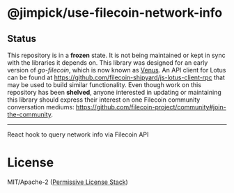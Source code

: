 @jimpick/use-filecoin-network-info
==================================

## Status

This repository is in a **frozen** state. It is not being maintained or kept in sync with the libraries it depends on. This library was designed for an early version of _go-filecoin_, which is now known as [Venus](https://venus.filecoin.io/). An API client for Lotus can be found at https://github.com/filecoin-shipyard/js-lotus-client-rpc that may be used to build similar functionality. Even though work on this repository has been **shelved**, anyone interested in updating or maintaining this library should express their interest on one Filecoin community conversation mediums: <https://github.com/filecoin-project/community#join-the-community>.

---

React hook to query network info via Filecoin API

# License

MIT/Apache-2 ([Permissive License Stack](https://protocol.ai/blog/announcing-the-permissive-license-stack/))
